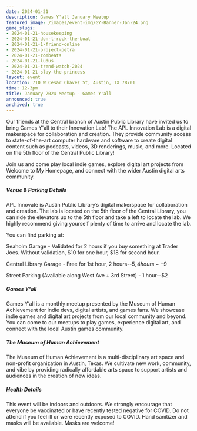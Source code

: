 ```yaml
---
date: 2024-01-21
description: Games Y'all January Meetup
featured_image: /images/event-img/GY-Banner-Jan-24.png
game_slugs:
- 2024-01-21-housekeeping
- 2024-01-21-don-t-rock-the-boat
- 2024-01-21-1-friend-online
- 2024-01-21-project-petra
- 2024-01-21-zombeats
- 2024-01-21-ludus
- 2024-01-21-trend-watch-2024
- 2024-01-21-slay-the-princess
layout: event
location: 710 W Cesar Chavez St, Austin, TX 78701
time: 12-3pm
title: January 2024 Meetup - Games Y'all
announced: true
archived: true
---
```


Our friends at the Central branch of Austin Public Library have invited us to bring Games Y'all to their Innovation Lab!
The APL Innovation Lab is a digital makerspace for collaboration and creation. They provide community access to state-of-the-art computer hardware and software to create digital content such as podcasts, videos, 3D renderings, music, and more. Located on the 5th floor of the Central Public Library!
  
Join us and come play local indie games, explore digital art projects from Welcome to My Homepage, and connect with the wider Austin digital arts community.

##### Venue & Parking Details

APL Innovate is Austin Public Library’s digital makerspace for collaboration and creation. The lab is located on the 5th floor of the Central Library, you can ride the elevators up to the 5th floor and take a left to locate the lab. We highly recommend giving yourself plenty of time to arrive and locate the lab.
  
You can find parking at:
  
Seaholm Garage - Validated for 2 hours if you buy something at Trader Joes. Without validation, $10 for one hour, $18 for second hour.
  
Central Library Garage - Free for 1st hour, 2 hours--$5, 4 hours--$9
  
Street Parking (Available along West Ave + 3rd Street) - 1 hour--$2

##### Games Y'all

Games Y’all is a monthly meetup presented by the Museum of Human Achievement for indie devs, digital artists, and games fans. We showcase indie games and digital art projects from our local community and beyond. You can come to our meetups to play games, experience digital art, and connect with the local Austin games community.

##### The Museum of Human Achievement

The Museum of Human Achievement is a multi-disciplinary art space and non-profit organization in Austin, Texas. We cultivate new work, community, and vibe by providing radically affordable arts space to support artists and audiences in the creation of new ideas.

##### Health Details

This event will be indoors and outdoors. We strongly encourage that everyone be vaccinated or have recently tested negative for COVID. Do not attend if you feel ill or were recently exposed to COVID. Hand sanitizer and masks will be available. Masks are welcome!
